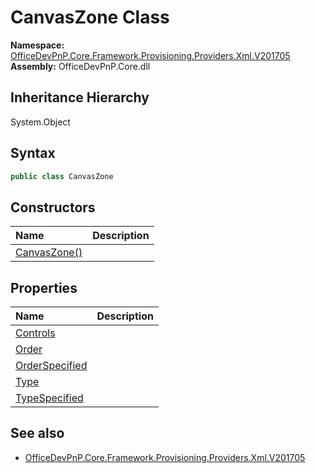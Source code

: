 # CanvasZone Class
  

**Namespace:** [OfficeDevPnP.Core.Framework.Provisioning.Providers.Xml.V201705](OfficeDevPnP.Core.Framework.Provisioning.Providers.Xml.V201705.md)  
**Assembly:** OfficeDevPnP.Core.dll  
## Inheritance Hierarchy
System.Object  
## Syntax
```C#
public class CanvasZone
```
## Constructors
|**Name**|**Description**|
|:-----|:-----|
| [CanvasZone()](OfficeDevPnP.Core.Framework.Provisioning.Providers.Xml.V201705.CanvasZone.ctor1.md) |  
## Properties
|**Name**|**Description**|
|:-----|:-----|
| [Controls](OfficeDevPnP.Core.Framework.Provisioning.Providers.Xml.V201705.CanvasZone.Controls.md) | 
| [Order](OfficeDevPnP.Core.Framework.Provisioning.Providers.Xml.V201705.CanvasZone.Order.md) | 
| [OrderSpecified](OfficeDevPnP.Core.Framework.Provisioning.Providers.Xml.V201705.CanvasZone.OrderSpecified.md) | 
| [Type](OfficeDevPnP.Core.Framework.Provisioning.Providers.Xml.V201705.CanvasZone.Type.md) | 
| [TypeSpecified](OfficeDevPnP.Core.Framework.Provisioning.Providers.Xml.V201705.CanvasZone.TypeSpecified.md) | 
## See also
- [OfficeDevPnP.Core.Framework.Provisioning.Providers.Xml.V201705](OfficeDevPnP.Core.Framework.Provisioning.Providers.Xml.V201705.md)
